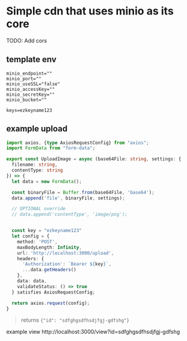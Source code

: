 # Simple cdn that uses minio as its core

TODO:
  Add cors

## template env
```env
minio_endpoint=""
minio_port=""
minio_useSSL="false"
minio_accessKey=""
minio_secretKey=""
minio_bucket=""

keys=ezkeyname123
```

## example upload

```ts
import axios, {type AxiosRequestConfig} from "axios";
import FormData from "form-data";

export const UploadImage = async (base64File: string, settings: {
  filename: string,
  contentType: string
}) => {
  let data = new FormData();

  const binaryFile = Buffer.from(base64File, 'base64');
  data.append('file', binaryFile, settings);

  // OPTIONAL override
  // data.append('contentType', 'image/png');


  const key = "ezkeyname123"
  let config = {
    method: 'POST',
    maxBodyLength: Infinity,
    url: 'http://localhost:3000/upload',
    headers: {
      'Authorization': `Bearer ${key}`,
      ...data.getHeaders()
    },
    data: data,
    validateStatus: () => true
  } satisfies AxiosRequestConfig;

  return axios.request(config);
}
```

> returns `{"id": "sdfghgsdfhsdjfgj-gdfshg"}`

example view
http://localhost:3000/view?id=sdfghgsdfhsdjfgj-gdfshg
